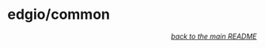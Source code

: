 # edgio/common

<p align="right"><em><a href="/#edgio-common-lib">back to the main README</a></em></p>
